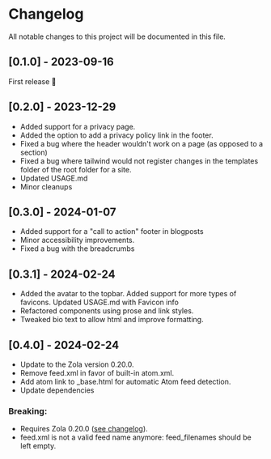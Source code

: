 # Changelog

All notable changes to this project will be documented in this file.

## [0.1.0] - 2023-09-16

First release 🎉

## [0.2.0] - 2023-12-29
- Added support for a privacy page.
- Added the option to add a privacy policy link in the footer.
- Fixed a bug where the header wouldn't work on a page (as opposed to a section)
- Fixed a bug where tailwind would not register changes in the templates folder of the root folder for a site.
- Updated USAGE.md
- Minor cleanups

## [0.3.0] - 2024-01-07
- Added support for a "call to action" footer in blogposts
- Minor accessibility improvements.
- Fixed a bug with the breadcrumbs

## [0.3.1] - 2024-02-24
- Added the avatar to the topbar. Added support for more types of favicons. Updated USAGE.md with Favicon info
- Refactored components using prose and link styles.
- Tweaked bio text to allow html and improve formatting.

## [0.4.0] - 2024-02-24
- Update to the Zola version 0.20.0.
- Remove feed.xml in favor of built-in atom.xml.
- Add atom link to _base.html for automatic Atom feed detection.
- Update dependencies

### Breaking:
- Requires Zola 0.20.0 ([see changelog](https://github.com/getzola/zola/blob/master/CHANGELOG.md#breaking)).
- feed.xml is not a valid feed name anymore: feed_filenames should be left empty.